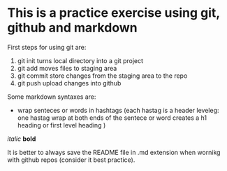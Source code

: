 # This is a practice exercise using git, github and markdown

First steps for using git are:

1. git init
	turns local directory into a git project
2. git add
	moves files to staging area
3. git commit
	store changes from the staging area to the repo
4. git push
	upload changes into github

Some markdown syntaxes are:

- wrap senteces or words in hashtags (each hastag is a header leveleg: one 
hastag wrap at both ends of the sentece or word creates a h1 heading or 
first level heading )

*italic*
**bold**

It is better to always save the README  file in .md extension when wornikg 
with github repos (consider it best practice).
